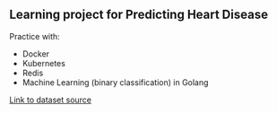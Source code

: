 ## Learning project for Predicting Heart Disease

Practice with:
* Docker
* Kubernetes
* Redis
* Machine Learning (binary classification) in Golang

[Link to dataset source](https://www.kaggle.com/ronitf/heart-disease-uci)